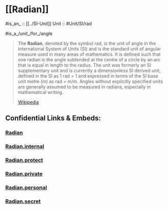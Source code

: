 ﻿
# [[Radian]] 

#is_an_ :: [[../SI-Unit]] 
Unit :: #Unit/SI/rad 

#is_a_/unit_/for_/angle 

> The **Radian**, denoted by the symbol rad, is the unit of angle in the International System of Units (SI) and is the standard unit of angular measure used in many areas of mathematics. It is defined such that one radian is the angle subtended at the centre of a circle by an arc that is equal in length to the radius. The unit was formerly an SI supplementary unit and is currently a dimensionless SI derived unit, defined in the SI as 1 rad = 1 and expressed in terms of the SI base unit metre (m) as rad = m/m. Angles without explicitly specified units are generally assumed to be measured in radians, especially in mathematical writing.
>
> [Wikipedia](https://en.wikipedia.org/wiki/Radian)


## Confidential Links & Embeds: 

### [Radian](/_public/Unit/SI-Unit/Radian.md) 

### [Radian.internal](/_internal/Unit/SI-Unit/Radian.internal.md) 

### [Radian.protect](/_protect/Unit/SI-Unit/Radian.protect.md) 

### [Radian.private](/_private/Unit/SI-Unit/Radian.private.md) 

### [Radian.personal](/_personal/Unit/SI-Unit/Radian.personal.md) 

### [Radian.secret](/_secret/Unit/SI-Unit/Radian.secret.md) 
